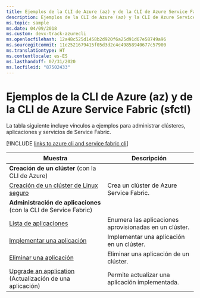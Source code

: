 ```yaml
---
title: Ejemplos de la CLI de Azure (az) y de la CLI de Azure Service Fabric (sfctl)
description: Ejemplos de la CLI de Azure (az) y la CLI de Azure Service Fabric (sfctl) sobre la administración de clústeres, aplicaciones y servicios.
ms.topic: sample
ms.date: 04/09/2018
ms.custom: devx-track-azurecli
ms.openlocfilehash: 12a48c525d1458b2d920f6a25d91d67e58749a96
ms.sourcegitcommit: 11e2521679415f05d3d2c4c49858940677c57900
ms.translationtype: HT
ms.contentlocale: es-ES
ms.lasthandoff: 07/31/2020
ms.locfileid: "87502433"
---
```

# <a name="azure-cli-az-and-azure-service-fabric-cli-sfctl-samples"></a>Ejemplos de la CLI de Azure (az) y de la CLI de Azure Service Fabric (sfctl)

La tabla siguiente incluye vínculos a ejemplos para administrar clústeres, aplicaciones y servicios de Service Fabric.

[!INCLUDE [links to azure cli and service fabric cli](../../includes/service-fabric-sfctl.md)]

| Muestra | Descripción |
|-|-|
| **Creación de un clúster** (con la CLI de Azure)||
| [Creación de un clúster de Linux seguro](./scripts/cli-create-cluster.md)| Crea un clúster de Azure Service Fabric. |
| **Administración de aplicaciones** (con la CLI de Service Fabric)||
| [Lista de aplicaciones](./scripts/sfctl-list-applications.md)| Enumera las aplicaciones aprovisionadas en un clúster.|
| [Implementar una aplicación](./scripts/cli-deploy-application.md)| Implementar una aplicación en un clúster.|
| [Eliminar una aplicación](./scripts/cli-remove-application.md)| Eliminar una aplicación de un clúster.|
| [Upgrade an application](./scripts/sfctl-upgrade-application.md) (Actualización de una aplicación)| Permite actualizar una aplicación implementada.|
